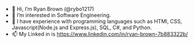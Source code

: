 - 👋 Hi, I’m Ryan Brown (@rybo1217)
- 👀 I’m interested in Software Engineering.
- 🌱 I have experience with programming languages such as HTMl, CSS, Javascript(Node.js and Express.js), SQL, C#, and Python.
- 📫 My Linked in is https://www.linkedin.com/in/ryan-brown-7b883322b/

<!---
rybo1217/rybo1217 is a ✨ special ✨ repository because its `README.md` (this file) appears on your GitHub profile.
You can click the Preview link to take a look at your changes.
--->

